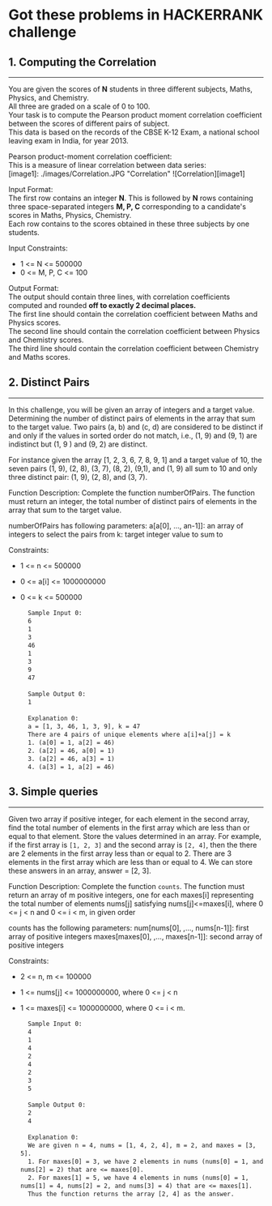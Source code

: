 # Got these problems in HACKERRANK challenge


## 1. Computing the Correlation
-----
You are given  the scores of **N** students in three different subjects, Maths, Physics, and Chemistry.   
All three are graded on a scale of 0 to 100.   
Your task is to compute the Pearson product moment correlation coefficient between the scores of different pairs of subject.   
This data is based on the records of the CBSE K-12 Exam, a national school leaving exam in India, for year 2013.   

Pearson product-moment correlation coefficient:  
This is a measure of linear correlation between data series:  
[image1]: ./images/Correlation.JPG "Correlation"
![Correlation][image1]


Input Format:   
The first row contains an integer **N**.
This is followed by **N** rows containing three space-separated integers **M, P, C** corresponding to a candidate's scores in Maths, Physics, Chemistry.   
Each row contains to the scores obtained in these three subjects by one students.

Input Constraints:    
- 1 <= N <= 500000    
- 0 <= M, P, C <= 100   

Output Format:   
The output should contain three lines, with correlation coefficients computed and rounded **off to exactly 2 decimal places.**   
The first line should contain the correlation coefficient between Maths and Physics scores.   
The second line should contain the correlation coefficient between Physics and Chemistry scores.   
The third line should contain the correlation coefficient between Chemistry and Maths scores.   




## 2. Distinct Pairs
-----
In this challenge, you will be given an array of integers and a target value. 
Determining the number of distinct pairs of elements in the array that sum to the target value.
Two pairs (a, b) and (c, d) are considered to be distinct if and only if the values in sorted order do not match, i.e., (1, 9) and (9, 1) are indistinct but (1, 9 ) and (9, 2) are distinct.

For instance given the array [1, 2, 3, 6, 7, 8, 9, 1] and a target value of 10, the seven pairs (1, 9), (2, 8), (3, 7), (8, 2), (9,1), and (1, 9) all sum to 10 and only three distinct pair: (1, 9), (2, 8), and (3, 7).

Function Description:
Complete the function numberOfPairs. The function must return an integer, the total number of distinct pairs of elements in the array that sum to the target value.

numberOfPairs has following parameters:
a[a[0], ..., an-1]]: an array of integers to select the pairs from 
k: target integer value to sum to

Constraints:  
- 1 <= n <= 500000
- 0 <= a[i] <= 1000000000
- 0 <= k <= 500000

		Sample Input 0:
		6
		1
		3
		46
		1
		3
		9
		47
		
		Sample Output 0:
		1
		
		Explanation 0:
		a = [1, 3, 46, 1, 3, 9], k = 47
		There are 4 pairs of unique elements where a[i]+a[j] = k
		1. (a[0] = 1, a[2] = 46)
		2. (a[2] = 46, a[0] = 1)
		3. (a[2] = 46, a[3] = 1)
		4. (a[3] = 1, a[2] = 46) 

## 3. Simple queries
-----

Given two array if positive integer, for each element in the second array, find the total number of elements in the first array which are less than or equal to that element.
Store the values determined in an array.
For example, if the first array is `[1, 2, 3]` and the second array is `[2, 4]`, then the there are 2 elements in the first array less than or equal to 2.
There are 3 elements in the first array which are less than or equal to 4.
We can store these answers in an array, answer = [2, 3].

Function Description:
Complete the function `counts`. 
The function must return an array of m positive integers, one for each maxes[i] representing the total number of elements nums[j] satisfying nums[j]<=maxes[i], where 0 <= j < n and 0 <= i < m, in given order

counts has the following parameters:
num[nums[0], ,..., nums[n-1]]: first array of positive integers
maxes[maxes[0], ,..., maxes[n-1]]: second array of positive integers


Constraints:  
- 2 <= n, m <= 100000
- 1 <= nums[j] <= 1000000000, where 0 <= j < n
- 1 <= maxes[i] <= 1000000000, where 0 <= i < m.

		Sample Input 0:
		4
		1
		4
		2
		4
		2
		3
		5
		
		Sample Output 0:
		2
		4
			
		Explanation 0:
		We are given n = 4, nums = [1, 4, 2, 4], m = 2, and maxes = [3, 5].
		1. For maxes[0] = 3, we have 2 elements in nums (nums[0] = 1, and nums[2] = 2) that are <= maxes[0].
		2. For maxes[1] = 5, we have 4 elements in nums (nums[0] = 1, nums[1] = 4, nums[2] = 2, and nums[3] = 4) that are <= maxes[1].
		Thus the function returns the array [2, 4] as the answer.